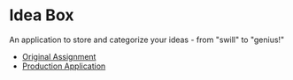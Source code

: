 # Idea Box

An application to store and categorize your ideas - from "swill" to "genius!"

* [Original Assignment](https://github.com/turingschool/curriculum/blob/master/source/projects/revenge_of_idea_box.markdown)
* [Production Application](http://ideabox-patwey.herokuapp.com/)
